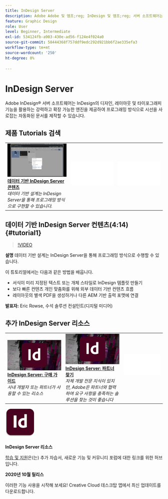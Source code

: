 ```yaml
---
title: InDesign Server
description: Adobe Adobe 및 앰프;reg; InDesign 및 앰프;reg; 서버 소프트웨어는 InDesign의 디자인, 레이아웃 및 타이포그래피 기능을 활용하는 강력하고 확장 가능한 엔진을 제공하여 프로그래밍 방식으로 매력적인 자동화 문서를 제작할 수 있습니다
feature: Graphic Design
role: User
level: Beginner, Intermediate
exl-id: 534124fb-a903-430e-ad56-f124e4f024a0
source-git-commit: 58444368f757ddf9edc292d921bb6f2ae335efa3
workflow-type: tm+mt
source-wordcount: '250'
ht-degree: 0%

---
```


# InDesign Server

Adobe InDesign® 서버 소프트웨어는 InDesign의 디자인, 레이아웃 및 타이포그래피 기능을 활용하는 강력하고 확장 가능한 엔진을 제공하여 프로그래밍 방식으로 시선을 사로잡는 자동화된 문서를 제작할 수 있습니다.

## 제품 Tutorials 검색

<table style="table-layout:fixed">
<tr>
 <td>
   <a href="indesignserver.md#tutorial1">
      <img alt="데이터 기반 InDesign Server 컨텐츠" src="../assets/dataDriven-InDesign-Server-Content.jpg" />
   </a>
    <div>
   <a href="indesignserver.md#tutorial1"><strong>데이터 기반 InDesign Server 콘텐츠</strong></a>
    </div>
    <em>데이터 기반 설계는 InDesign Server을 통해 프로그래밍 방식으로 구현할 수 있습니다.</em>
    <br>
  </td>
  <td>
    <img alt="스페이서" src="../assets/Whitespacer.png" />
    <div>
    <br>
  </td>
  <td>
    <img alt="스페이서" src="../assets/Whitespacer.png" />
    <div>
    <br>
  </td>
</tr>
</table>

## 데이터 기반 InDesign Server 컨텐츠(4:14) {#tutorial1}

>[!VIDEO](https://video.tv.adobe.com/v/326901?hidetitle=true)

**설명**
데이터 기반 설계는 InDesign Server을 통해 프로그래밍 방식으로 수행할 수 있습니다.

이 튜토리얼에서는 다음과 같은 방법을 배웁니다.
* 서식이 미리 지정된 텍스트 또는 개체 스타일로 InDesign 템플릿 만들기
* 보다 빠른 컨텐츠 개인 맞춤화를 위해 외부 데이터 기반 컨텐츠 흐름
* 레이아웃의 별색 PDF을 생성하거나 다른 AEM 기반 출력 포맷에 연결

**발표자:**
Eric Rowse, 수석 솔루션 컨설턴트(디지털 미디어)

## 추가 InDesign Server 리소스

<table>
<tr>
 <td>
   <a href="https://www.adobe.com/products/indesignserver/buying-guide.html">
      <img alt="InDesign Server: 구매 안내서" src="../assets/IDS_Thumbnail.jpg" />
   </a>
    <div>
   <a href="https://www.adobe.com/products/indesignserver/buying-guide.html"><strong>InDesign Server: 구매 가이드</strong></a>
    </div>
    <em>사내 개발자 또는 파트너가 사용할 수 있는 리소스</em>
    <br>
  </td>
  <td>
   <a href="https://www.adobe.com/products/indesignserver/partner.html">
      <img alt="InDesign Server: 파트너 찾기" src="../assets/IDS_Thumbnail.jpg" />
   </a>
    <div>
   <a href="https://www.adobe.com/products/indesignserver/partner.html"><strong>InDesign Server: 파트너 찾기</strong></a>
    </div>
    <em>자체 개발 전문 지식이 있지만, Adobe은 파트너와 협력하여 요구 사항을 충족하는 솔루션을 찾는 것이 좋습니다</em>
    <br>
  </td>
  <td>
    <img alt="스페이서" src="../assets/Whitespacer.png" />
    <div>
    <br>
  </td>
</tr>
</table>

![InDesign Server 로고](../assets/id_server_appicon_96.png)

**InDesign Server 리소스**

[학습 및 지원](https://www.adobe.com/products/indesignserver.html)은(는) 추가 자습서, 새로운 기능 및 커뮤니티 포럼에 대한 링크를 위한 허브입니다.

**2020년 10월 릴리스**

이러한 기능 사용을 시작해 보세요! Creative Cloud 데스크탑 앱에서 최신 업데이트를 다운로드합니다.
